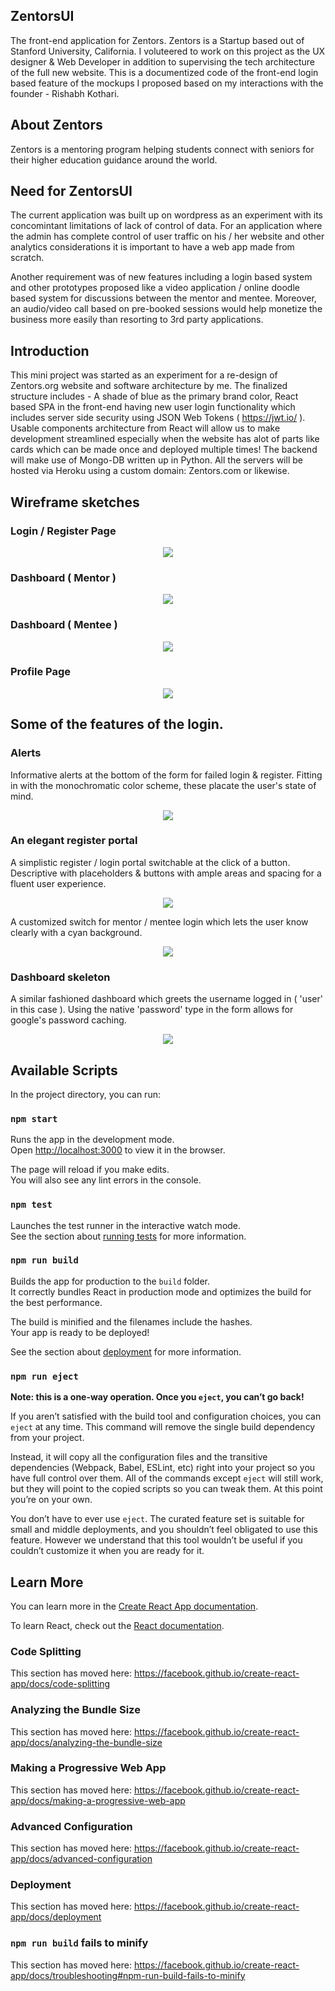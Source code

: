 ## ZentorsUI
The front-end application for Zentors. Zentors is a Startup based out of Stanford University, California. I voluteered to work on this project as the UX designer & Web Developer in addition to supervising the tech architecture of the full new website. This is a documentized code of the front-end login based feature of the mockups I proposed based on my interactions with the founder - Rishabh Kothari.

## About Zentors
Zentors is a mentoring program helping students connect with seniors for their higher education guidance around the world.

## Need for ZentorsUI
The current application was built up on wordpress as an experiment with its concomintant limitations of lack of control of data. For an application where the admin has complete control of user traffic on his / her website and other analytics considerations it is important to have a web app made from scratch. 

Another requirement was of new features including a login based system and other prototypes proposed like a video application / online doodle based system for discussions between the mentor and mentee. Moreover, an audio/video call based on pre-booked sessions would help monetize the business more easily than resorting to 3rd party applications.

## Introduction
This mini project was started as an experiment for a re-design of Zentors.org website and software architecture by me. The finalized structure includes - A shade of blue as the primary brand color, React based SPA in the front-end having new user login functionality which includes server side security using JSON Web Tokens ( https://jwt.io/ ). Usable components architecture from React will allow us to make development streamlined especially when the website has alot of parts like cards which can be made once and deployed multiple times! The backend will make use of Mongo-DB written up in Python. All the servers will be hosted via Heroku using a custom domain: Zentors.com or likewise.

## Wireframe sketches

### Login / Register Page
<p align="center"><img src="screenshots/login.jpg" /></p>

### Dashboard ( Mentor )
<p align="center"><img src="screenshots/dashboard-mentor.jpg" /></p>


### Dashboard ( Mentee )
<p align="center"><img src="screenshots/dashboard-mentee.jpg" /></p>


### Profile Page
<p align="center"><img src="screenshots/profile.jpg" /></p>

## Some of the features of the login.
### Alerts
Informative alerts at the bottom of the form for failed login & register. Fitting in with the monochromatic color scheme, these placate the user's state of mind.
<p align="center"><img src="screenshots/Zentors Login Error.JPG" /></p>

### An elegant register portal
A simplistic register / login portal switchable at the click of a button. Descriptive with placeholders & buttons with ample areas and spacing for a fluent user experience. 
<p align="center"><img src="screenshots/Zentors Login Screenshot.JPG" /></p>
A customized switch for mentor / mentee login which lets the user know clearly with a cyan background.
<p align="center"><img src="screenshots/Zentors Mentor.JPG" /></p>

### Dashboard skeleton
A similar fashioned dashboard which greets the username logged in ( 'user' in this case ). Using the native 'password' type in the form allows for google's password caching. 
<p align="center"><img src="screenshots/Zentors Password Update Screenshot.JPG" /></p>

## Available Scripts

In the project directory, you can run:

### `npm start`

Runs the app in the development mode.<br>
Open [http://localhost:3000](http://localhost:3000) to view it in the browser.

The page will reload if you make edits.<br>
You will also see any lint errors in the console.

### `npm test`

Launches the test runner in the interactive watch mode.<br>
See the section about [running tests](https://facebook.github.io/create-react-app/docs/running-tests) for more information.

### `npm run build`

Builds the app for production to the `build` folder.<br>
It correctly bundles React in production mode and optimizes the build for the best performance.

The build is minified and the filenames include the hashes.<br>
Your app is ready to be deployed!

See the section about [deployment](https://facebook.github.io/create-react-app/docs/deployment) for more information.

### `npm run eject`

**Note: this is a one-way operation. Once you `eject`, you can’t go back!**

If you aren’t satisfied with the build tool and configuration choices, you can `eject` at any time. This command will remove the single build dependency from your project.

Instead, it will copy all the configuration files and the transitive dependencies (Webpack, Babel, ESLint, etc) right into your project so you have full control over them. All of the commands except `eject` will still work, but they will point to the copied scripts so you can tweak them. At this point you’re on your own.

You don’t have to ever use `eject`. The curated feature set is suitable for small and middle deployments, and you shouldn’t feel obligated to use this feature. However we understand that this tool wouldn’t be useful if you couldn’t customize it when you are ready for it.

## Learn More

You can learn more in the [Create React App documentation](https://facebook.github.io/create-react-app/docs/getting-started).

To learn React, check out the [React documentation](https://reactjs.org/).

### Code Splitting

This section has moved here: https://facebook.github.io/create-react-app/docs/code-splitting

### Analyzing the Bundle Size

This section has moved here: https://facebook.github.io/create-react-app/docs/analyzing-the-bundle-size

### Making a Progressive Web App

This section has moved here: https://facebook.github.io/create-react-app/docs/making-a-progressive-web-app

### Advanced Configuration

This section has moved here: https://facebook.github.io/create-react-app/docs/advanced-configuration

### Deployment

This section has moved here: https://facebook.github.io/create-react-app/docs/deployment

### `npm run build` fails to minify

This section has moved here: https://facebook.github.io/create-react-app/docs/troubleshooting#npm-run-build-fails-to-minify
